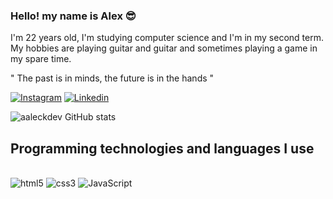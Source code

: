 

### Hello! my name is Alex 😎
I'm 22 years old, I'm studying computer science and I'm in my second term. My hobbies are playing guitar and guitar and sometimes playing a game in my spare time.

" The past is in minds, the future is in the hands "

[![Instagram](https://img.shields.io/badge/Instagram-E4405F?style=for-the-badge&logo=instagram&logoColor=white)](https://www.instagram.com/invites/contact/?i=1dqv7kk9ler6w&utm_content=20fim02)
[![Linkedin](https://img.shields.io/badge/LinkedIn-0077B5?style=for-the-badge&logo=linkedin&logoColor=white)](https://www.linkedin.com/in/alex-soares-448b79226)


![aaleckdev GitHub stats](https://github-readme-stats.vercel.app/api?username=aaleckdev&show_icons=true&theme=dracula)

## Programming technologies and languages I use

<div style="display: inline_block"><br/>
 <img aling="center" alt="html5" src="https://img.shields.io/badge/HTML5-E34F26?style=for-the-badge&logo=html5&logoColor=white">
  <img aling="center" alt="css3" src="https://img.shields.io/badge/CSS3-1572B6?style=for-the-badge&logo=css3&logoColor=white">
   <img aling="center" alt="JavaScript" src="https://img.shields.io/badge/JavaScript-F7DF1E?style=for-the-badge&logo=javascript&logoColor=black">
      
</div><br/>

